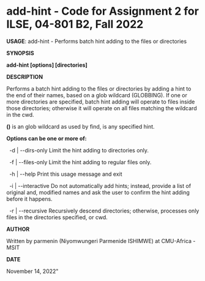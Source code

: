 # add-hint - Code for Assignment 2 for ILSE, 04-801 B2, Fall 2022
    
__USAGE__: add-hint - Performs batch hint adding to the files or directories

 __SYNOPSIS__
 
 __add-hint [options] <pattern> <hint> [directories]__
    
 __DESCRIPTION__
    
Performs a batch hint adding to the files or directories by adding a hint to the end of their names, based on a glob wildcard (GLOBBING). If one or more directories are specified, batch hint adding will operate to files inside those directories; otherwise it will operate on all files matching the wildcard in the cwd.
    
 __(<pattern>)__ is an glob wildcard as used by find, <hint> is any specified hint.
    
__Options can be one or more of:__
    
&nbsp; -d | --dirs-only          Limit the hint adding to directories only.
    
&nbsp; -f | --files-only         Limit the hint adding to regular files only.
    
&nbsp; -h | --help               Print this usage message and exit
    
&nbsp; -i | --interactive        Do not automatically add hints; instead, provide a list of original and, 
                                 modified names and ask the user to confirm the hint adding before it happens.
    
&nbsp; -r | --recursive          Recursively descend directories; otherwise,
                                 processes only files in the directories specified, or cwd.
    
 __AUTHOR__
    
 Written by parmenin (Niyomwungeri Parmenide ISHIMWE) at CMU-Africa - MSIT 
    
 __DATE__
    
 November 14, 2022" 
